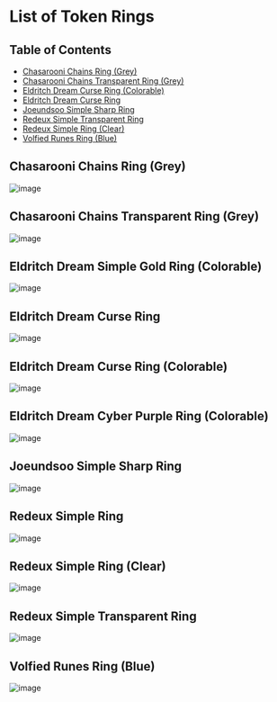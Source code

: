 # List of Token Rings
## Table of Contents 
  - [Chasarooni Chains Ring (Grey)](#Chasarooni-Chains-Ring-(Grey))
  - [Chasarooni Chains Transparent Ring (Grey)](#Chasarooni-Chains-Transparent-Ring-(Grey))
  - [Eldritch Dream Curse Ring (Colorable)](#Eldritch-Dream-Curse-Ring-Colorable)
  - [Eldritch Dream Curse Ring](#Eldritch-Dream-Curse-Ring)
  - [Joeundsoo Simple Sharp Ring](#Joeundsoo-Simple-Sharp-Ring)
  - [Redeux Simple Transparent Ring](#Redeux-Simple-Transparent-Ring)
  - [Redeux Simple Ring (Clear)](#Redeux-Simple-Ring-clear)
  - [Volfied Runes Ring (Blue)](#Volfied-Runes-Ring-Blue)

## Chasarooni Chains Ring (Grey)
![image](https://github.com/user-attachments/assets/1cb5d4ac-c72f-478e-8b36-c9dc6417b484)
## Chasarooni Chains Transparent Ring (Grey)
![image](https://github.com/user-attachments/assets/9121ff26-de5b-47ae-b996-81a8a096b098)
## Eldritch Dream Simple Gold Ring (Colorable)
![image](https://github.com/user-attachments/assets/3e9c55b8-56a8-498c-a3ec-70980543624b)
## Eldritch Dream Curse Ring
![image](https://github.com/user-attachments/assets/0e3af7e5-46ce-45cc-b90c-5d42ca93def0)
## Eldritch Dream Curse Ring (Colorable)
![image](https://github.com/user-attachments/assets/e978412d-c97a-42bb-a816-15ba12be3186)
## Eldritch Dream Cyber Purple Ring (Colorable)
![image](https://github.com/user-attachments/assets/9771a436-db91-4dc2-8e69-03fd9532c025)
## Joeundsoo Simple Sharp Ring
![image](https://github.com/user-attachments/assets/41244467-32c0-4451-839c-30c21d5af317)
## Redeux Simple Ring
![image](https://github.com/user-attachments/assets/a6d40580-09df-4034-8e87-244043b5f905)
## Redeux Simple Ring (Clear)
![image](https://github.com/user-attachments/assets/de143f7c-72a4-4d1b-9082-97f50cce157a)
## Redeux Simple Transparent Ring
![image](https://github.com/user-attachments/assets/ebd9c69b-89ce-4c3b-adaf-73bc15a928cb)
## Volfied Runes Ring (Blue)
![image](https://github.com/user-attachments/assets/b2f0c8d7-151e-4776-b012-9c3a15e6eee2)
